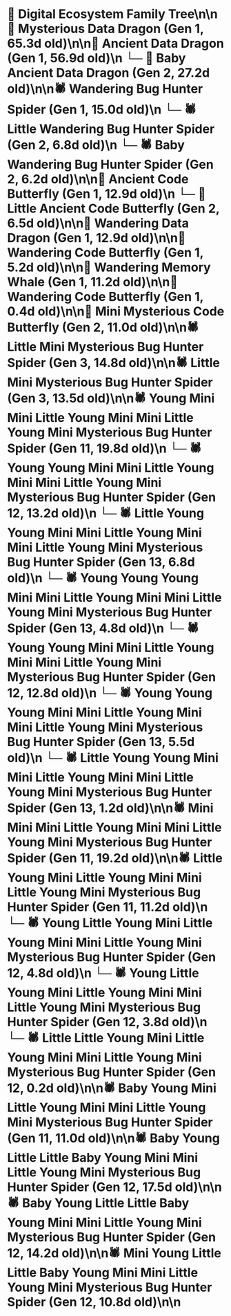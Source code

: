 # 🌳 Digital Ecosystem Family Tree\n\n🐉 Mysterious Data Dragon (Gen 1, 65.3d old)\n\n🐉 Ancient Data Dragon (Gen 1, 56.9d old)\n  └─ 🐉 Baby Ancient Data Dragon (Gen 2, 27.2d old)\n\n🕷️ Wandering Bug Hunter Spider (Gen 1, 15.0d old)\n  └─ 🕷️ Little Wandering Bug Hunter Spider (Gen 2, 6.8d old)\n  └─ 🕷️ Baby Wandering Bug Hunter Spider (Gen 2, 6.2d old)\n\n🦋 Ancient Code Butterfly (Gen 1, 12.9d old)\n  └─ 🦋 Little Ancient Code Butterfly (Gen 2, 6.5d old)\n\n🐉 Wandering Data Dragon (Gen 1, 12.9d old)\n\n🦋 Wandering Code Butterfly (Gen 1, 5.2d old)\n\n🐋 Wandering Memory Whale (Gen 1, 11.2d old)\n\n🦋 Wandering Code Butterfly (Gen 1, 0.4d old)\n\n🦋 Mini Mysterious Code Butterfly (Gen 2, 11.0d old)\n\n🕷️ Little Mini Mysterious Bug Hunter Spider (Gen 3, 14.8d old)\n\n🕷️ Little Mini Mysterious Bug Hunter Spider (Gen 3, 13.5d old)\n\n🕷️ Young Mini Mini Little Young Mini Mini Little Young Mini Mysterious Bug Hunter Spider (Gen 11, 19.8d old)\n  └─ 🕷️ Young Young Mini Mini Little Young Mini Mini Little Young Mini Mysterious Bug Hunter Spider (Gen 12, 13.2d old)\n    └─ 🕷️ Little Young Young Mini Mini Little Young Mini Mini Little Young Mini Mysterious Bug Hunter Spider (Gen 13, 6.8d old)\n    └─ 🕷️ Young Young Young Mini Mini Little Young Mini Mini Little Young Mini Mysterious Bug Hunter Spider (Gen 13, 4.8d old)\n  └─ 🕷️ Young Young Mini Mini Little Young Mini Mini Little Young Mini Mysterious Bug Hunter Spider (Gen 12, 12.8d old)\n    └─ 🕷️ Young Young Young Mini Mini Little Young Mini Mini Little Young Mini Mysterious Bug Hunter Spider (Gen 13, 5.5d old)\n    └─ 🕷️ Little Young Young Mini Mini Little Young Mini Mini Little Young Mini Mysterious Bug Hunter Spider (Gen 13, 1.2d old)\n\n🕷️ Mini Mini Mini Little Young Mini Mini Little Young Mini Mysterious Bug Hunter Spider (Gen 11, 19.2d old)\n\n🕷️ Little Young Mini Little Young Mini Mini Little Young Mini Mysterious Bug Hunter Spider (Gen 11, 11.2d old)\n  └─ 🕷️ Young Little Young Mini Little Young Mini Mini Little Young Mini Mysterious Bug Hunter Spider (Gen 12, 4.8d old)\n  └─ 🕷️ Young Little Young Mini Little Young Mini Mini Little Young Mini Mysterious Bug Hunter Spider (Gen 12, 3.8d old)\n  └─ 🕷️ Little Little Young Mini Little Young Mini Mini Little Young Mini Mysterious Bug Hunter Spider (Gen 12, 0.2d old)\n\n🕷️ Baby Young Mini Little Young Mini Mini Little Young Mini Mysterious Bug Hunter Spider (Gen 11, 11.0d old)\n\n🕷️ Baby Young Little Little Baby Young Mini Mini Little Young Mini Mysterious Bug Hunter Spider (Gen 12, 17.5d old)\n\n🕷️ Baby Young Little Little Baby Young Mini Mini Little Young Mini Mysterious Bug Hunter Spider (Gen 12, 14.2d old)\n\n🕷️ Mini Young Little Little Baby Young Mini Mini Little Young Mini Mysterious Bug Hunter Spider (Gen 12, 10.8d old)\n\n